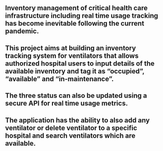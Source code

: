## Inventory management of critical health care infrastructure including real time usage tracking has become inevitable following the current pandemic. 

## This project aims at building an inventory tracking system for ventilators that allows authorized hospital users to input details of the available inventory and tag it as “occupied”, “available” and “in-maintenance”. 

## The three status can also be updated using a secure API for real time usage metrics. 

## The application has the ability to also add any ventilator or delete ventilator to a specific hospital and search ventilators which are available.
